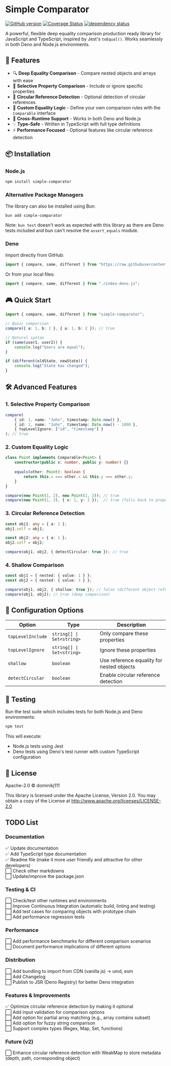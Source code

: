 # Simple Comparator

[![GitHub version](https://d25lcipzij17d.cloudfront.net/badge.svg?id=gh&type=6&v=1.1.0&x2=0)](https://d25lcipzij17d.cloudfront.net/badge.svg?id=gh&type=6&v=1.1.0&x2=0)
[![Coverage Status](https://coveralls.io/repos/boennemann/badges/badge.svg)](https://coveralls.io/r/boennemann/badges)
[![dependency status](https://deps.rs/crate/autocfg/1.1.0/status.svg)](https://deps.rs/crate/autocfg/1.1.0)

A powerful, flexible deep equality comparison production ready library for JavaScript and TypeScript, inspired by Jest's `toEqual()`. Works seamlessly in both Deno and Node.js environments.

## 🚀 Features

- 🔍 **Deep Equality Comparison** - Compare nested objects and arrays with ease
- 🎯 **Selective Property Comparison** - Include or ignore specific properties
- 🔄 **Circular Reference Detection** - Optional detection of circular references
- 🎨 **Custom Equality Logic** - Define your own comparison rules with the `Comparable` interface
- 🔋 **Cross-Runtime Support** - Works in both Deno and Node.js
- 💡 **Type-Safe** - Written in TypeScript with full type definitions
- ⚡ **Performance Focused** - Optional features like circular reference detection

## 📦 Installation

### Node.js

```bash
npm install simple-comparator
```

### Alternative Package Managers

The library can also be installed using Bun:

```bash
bun add simple-comparator
```

Note: `bun test` doesn't work as expected with this library as there are Deno tests included and bun can't resolve the `assert_equals` module.

### Deno

Import directly from GitHub:

```typescript
import { compare, same, different } from "https://raw.githubusercontent.com/dominikjelinek/simple-comparator/index-deno.js";
```

Or from your local files:

```typescript
import { compare, same, different } from "./index-deno.js";
```

## 🎮 Quick Start

```typescript
import { compare, same, different } from "simple-comparator";

// Basic comparison
compare({ a: 1, b: 2 }, { a: 1, b: 2 }); // true

// Natural syntax
if (same(user1, user2)) {
    console.log("Users are equal");
}

if (different(oldState, newState)) {
    console.log("State has changed");
}
```

## 🛠️ Advanced Features

### 1. Selective Property Comparison

```typescript
compare(
    { id: 1, name: "John", timestamp: Date.now() },
    { id: 2, name: "John", timestamp: Date.now() - 1000 },
    { topLevelIgnore: ["id", "timestamp"] }
); // true
```

### 2. Custom Equality Logic

```typescript
class Point implements Comparable<Point> {
    constructor(public x: number, public y: number) {}
    
    equals(other: Point): boolean {
        return this.x === other.x && this.y === other.y;
    }
}

compare(new Point(1, 2), new Point(1, 2)); // true
compare(new Point(1, 2), { x: 1, y: 2 });  // true (falls back to property comparison)
```

### 3. Circular Reference Detection

```typescript
const obj1: any = { a: 1 };
obj1.self = obj1;

const obj2: any = { a: 1 };
obj2.self = obj2;

compare(obj1, obj2, { detectCircular: true }); // true
```

### 4. Shallow Comparison

```typescript
const obj1 = { nested: { value: 1 } };
const obj2 = { nested: { value: 1 } };

compare(obj1, obj2, { shallow: true }); // false (different object references)
compare(obj1, obj2); // true (deep comparison)
```

## 🔧 Configuration Options

| Option | Type | Description |
|--------|------|-------------|
| `topLevelInclude` | `string[] \| Set<string>` | Only compare these properties |
| `topLevelIgnore` | `string[] \| Set<string>` | Ignore these properties |
| `shallow` | `boolean` | Use reference equality for nested objects |
| `detectCircular` | `boolean` | Enable circular reference detection |

## 🧪 Testing

Run the test suite which includes tests for both Node.js and Deno environments:

```bash
npm test
```

This will execute:

- Node.js tests using Jest
- Deno tests using Deno's test runner with custom TypeScript configuration

## 📄 License

Apache-2.0 © dominikj111

This library is licensed under the Apache License, Version 2.0. You may obtain a copy of the License at http://www.apache.org/licenses/LICENSE-2.0

## TODO List

### Documentation

✅ Update documentation  
✅ Add TypeScript type documentation  
✅ Readme file (make it more user friendly and attractive for other developers)  
⬜ Check other markdowns  
⬜ Update/improve the package.json  

### Testing & CI

⬜ Check/test other runtimes and environments  
⬜ Improve Continuous Integration (automatic build, linting and testing)  
⬜ Add test cases for comparing objects with prototype chain  
⬜ Add performance regression tests  

### Performance

⬜ Add performance benchmarks for different comparison scenarios  
⬜ Document performance implications of different options  

### Distribution

⬜ Add bundling to import from CDN (vanilla js) -> umd, esm  
⬜ Add Changelog  
⬜ Publish to JSR (Deno Registry) for better Deno integration  

### Features & Improvements

✅ Optimize circular reference detection by making it optional  
⬜ Add input validation for comparison options  
⬜ Add option for partial array matching (e.g., array contains subset)  
⬜ Add option for fuzzy string comparison  
⬜ Support complex types (Regex, Map, Set, functions)  

### Future (v2)

⬜ Enhance circular reference detection with WeakMap to store metadata (depth, path, corresponding object)  
